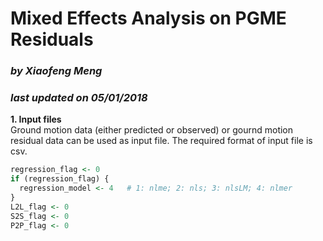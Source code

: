 # **Mixed Effects Analysis on PGME Residuals**
### _by Xiaofeng Meng_
### _last updated on 05/01/2018_

**1. Input files**  
Ground motion data (either predicted or observed) or gournd motion residual data can be used as input file. The required format of input file is csv.  

```R
regression_flag <- 0
if (regression_flag) {
  regression_model <- 4   # 1: nlme; 2: nls; 3: nlsLM; 4: nlmer
}
L2L_flag <- 0
S2S_flag <- 0
P2P_flag <- 0
``` 
 
